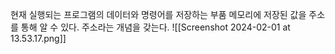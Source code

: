 현재 실행되는 프로그램의 데이터와 명령어를 저장하는 부품
메모리에 저장된 값을 주소를 통해 알 수 있다.
주소라는 개념을 갖는다.
![[Screenshot 2024-02-01 at 13.53.17.png]]
